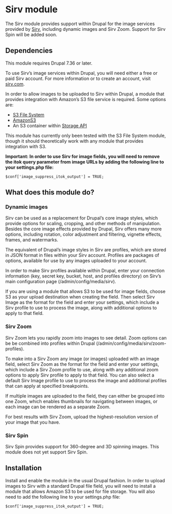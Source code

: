 # Sirv module

The Sirv module provides support within Drupal for the image services provided by [Sirv](http://sirv.com/), including dynamic images and Sirv Zoom. Support for Sirv Spin will be added soon.

## Dependencies

This module requires Drupal 7.36 or later.

To use Sirv’s image services within Drupal, you will need either a free or paid Sirv account. For more information or to create an account, visit [sirv.com](http://sirv.com/).

In order to allow images to be uploaded to Sirv within Drupal, a module that provides integration with Amazon’s S3 file service is required. Some options are:

- [S3 File System](https://www.drupal.org/project/s3fs)
- [AmazonS3](https://www.drupal.org/project/amazons3)
- An S3 container within [Storage API](https://www.drupal.org/project/storage_api)

This module has currently only been tested with the S3 File System module, though it should theoretically work with any module that provides integration with S3.

**Important: In order to use Sirv for image fields, you will need to remove the itok query parameter from image URLs by adding the following line to your settings.php file:**

```$conf['image_suppress_itok_output'] = TRUE;```

## What does this module do?

### Dynamic images

Sirv can be used as a replacement for Drupal’s core image styles, which provide options for scaling, cropping, and other methods of manipulation. Besides the core image effects provided by Drupal, Sirv offers many more options, including rotation, color adjustment and filtering, vignette effects, frames, and watermarks.

The equivalent of Drupal’s image styles in Sirv are profiles, which are stored in JSON format in files within your Sirv account. Profiles are packages of options, available for use by any images uploaded to your account.

In order to make Sirv profiles available within Drupal, enter your connection information (key, secret key, bucket, host, and profiles directory) on Sirv’s main configuration page (/admin/config/media/sirv). 

If you are using a module that allows S3 to be used for image fields, choose S3 as your upload destination when creating the field. Then select Sirv Image as the format for the field and enter your settings, which include a Sirv profile to use to process the image, along with additional options to apply to that field.

### Sirv Zoom

Sirv Zoom lets you rapidly zoom into images to see detail. Zoom options can be be combined into profiles within Drupal (/admin/config/media/sirv/zoom-profiles).

To make into a Sirv Zoom any image (or images) uploaded with an image field, select Sirv Zoom as the format for the field and enter your settings, which include a Sirv Zoom profile to use, along with any additional zoom options to apply Sirv profile to apply to that field. You can also select a default Sirv Image profile to use to process the image and additional profiles that can apply at specified breakpoints.

If multiple images are uploaded to the field, they can either be grouped into one Zoom, which enables thumbnails for navigating between images, or each image can be rendered as a separate Zoom.

For best results with Sirv Zoom, upload the highest-resolution version of your image that you have.

### Sirv Spin

Sirv Spin provides support for 360-degree and 3D spinning images. This module does not yet support Sirv Spin.

## Installation

Install and enable the module in the usual Drupal fashion. In order to upload images to Sirv with a standard Drupal file field, you will need to install a module that allows Amazon S3 to be used for file storage. You will also need to add the following line to your settings.php file:

```$conf['image_suppress_itok_output'] = TRUE;```

